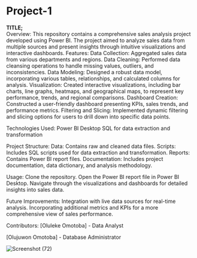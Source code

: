 # Project-1
**TITLE;**  <br>
Overview: This repository contains a comprehensive sales analysis project developed using Power BI. The project aimed to analyze sales data from multiple sources and present insights through intuitive visualizations and interactive dashboards.
Features:
Data Collection: Aggregated sales data from various departments and regions.
Data Cleaning: Performed data cleansing operations to handle missing values, outliers, and inconsistencies.
Data Modeling: Designed a robust data model, incorporating various tables, relationships, and calculated columns for analysis.
Visualization: Created interactive visualizations, including bar charts, line graphs, heatmaps, and geographical maps, to represent key performance, trends, and regional comparisons.
Dashboard Creation: Constructed a user-friendly dashboard presenting KPIs, sales trends, and performance metrics.
Filtering and Slicing: Implemented dynamic filtering and slicing options for users to drill down into specific data points.

Technologies Used:
Power BI Desktop
SQL for data extraction and transformation

Project Structure:
Data: Contains raw and cleaned data files.
Scripts: Includes SQL scripts used for data extraction and transformation.
Reports: Contains Power BI report files.
Documentation: Includes project documentation, data dictionary, and analysis methodology.

Usage:
Clone the repository.
Open the Power BI report file in Power BI Desktop.
Navigate through the visualizations and dashboards for detailed insights into sales data.

Future Improvements:
Integration with live data sources for real-time analysis.
Incorporating additional metrics and KPIs for a more comprehensive view of sales performance.

Contributors:
[Oluleke Omotoba] - Data Analyst

[Olujuwon Omotoba] - Database Administrator

[](https://app.powerbi.com/groups/me/reports/48e33393-2f99-4efa-99e3-e19ecf5717ce?ctid=00615b0b-1757-4777-8ff7-0df6513fce55&pbi_source=linkShare
)
![Screenshot (72)](https://github.com/olulekeomotoba/Project-1/assets/149272576/cd9dac3f-c0d2-4301-93dd-57bfb249cb05)

